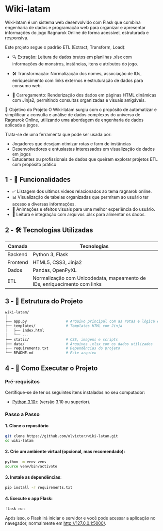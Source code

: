 # Wiki-latam

Wiki-latam é um sistema web desenvolvido com Flask que combina engenharia de dados e programação web para organizar e apresentar informações do jogo Ragnarok Online de forma acessível, estruturada e responsiva.

Este projeto segue o padrão ETL (Extract, Transform, Load):

- 🔍 Extração: Leitura de dados brutos em planilhas .xlsx com informações de monstros, instâncias, itens e atributos do jogo.

- 🛠️ Transformação: Normalização dos nomes, associação de IDs, enriquecimento com links externos e estruturação de dados para consumo web.

- 🚀 Carregamento: Renderização dos dados em páginas HTML dinâmicas com Jinja2, permitindo consultas organizadas e visuais amigáveis.

🎯 Objetivo do Projeto
O Wiki-latam surgiu com o propósito de automatizar e simplificar a consulta e análise de dados complexos do universo de Ragnarok Online, utilizando uma abordagem de engenharia de dados aplicada a jogos.

Trata-se de uma ferramenta que pode ser usada por:
- Jogadores que desejam otimizar rotas e farm de instâncias
- Desenvolvedores e entusiastas interessados em visualização de dados em jogos
- Estudantes ou profissionais de dados que queiram explorar projetos ETL com propósito prático

## 1 - 📌 Funcionalidades

- ✅ Listagem dos ultimos videos relacionados ao tema ragnarok online.
- 📊 Visualização de tabelas organizadas que permitem ao usuário ter acesso a diversas informações.
- 🌈 Animações e efeitos visuais para uma melhor experiência do usuário.
- 📁 Leitura e integração com arquivos .xlsx para alimentar os dados.


## 2 - 🛠 Tecnologias Utilizadas

| Camada     | Tecnologias                                                                 |
|------------|------------------------------------------------------------------------------|
| Backend    | Python 3, Flask                                                              |
| Frontend   | HTML5, CSS3, Jinja2                                                          |
| Dados      | Pandas, OpenPyXL                                                             |
| ETL        | Normalização com Unicodedata, mapeamento de IDs, enriquecimento com links   |

## 3 - 📂 Estrutura do Projeto

```bash
wiki-latam/
│
├── app.py                  # Arquivo principal com as rotas e lógica do Flask
├── templates/              # Templates HTML com Jinja
│   ├── index.html
│   └── ...
├── static/                 # CSS, imagens e scripts
├── data/                   # Arquivos .xlsx com os dados utilizados
├── requirements.txt        # Dependências do projeto
└── README.md               # Este arquivo
````

## 4 - 🚀 Como Executar o Projeto

### Pré-requisitos

Certifique-se de ter os seguintes itens instalados no seu computador:
- [Python 3.10+](https://www.python.org/downloads/) (versão 3.10 ou superior).

### Passo a Passo

#### 1. Clone o repositório

```bash
git clone https://github.com/olvictor/wiki-latam.git
cd wiki-latam
````
#### 2. Crie um ambiente virtual (opcional, mas recomendado):

```bash
python -m venv venv
source venv/bin/activate
````
#### 3. Instale as dependências:

```bash
pip install -r requirements.txt
````

#### 4. Execute o app Flask:

```bash
flask run
````

Após isso, o Flask irá iniciar o servidor e você pode acessar a aplicação no navegador, normalmente em http://127.0.0.1:5000/.
